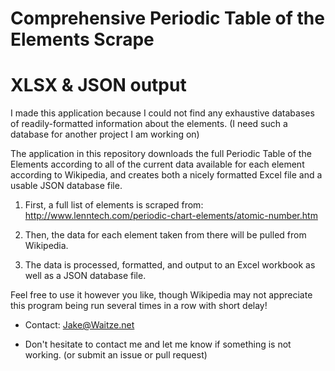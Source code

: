 # Comprehensive Periodic Table of the Elements Scrape
# XLSX & JSON output

I made this application because I could not find any exhaustive databases of readily-formatted information about the elements. (I need such a database for another project I am working on)

The application in this repository downloads the full Periodic Table of the Elements according to all of the current data available for each element according to Wikipedia, and creates both a nicely formatted Excel file and a usable JSON database file.

1) First, a full list of elements is scraped from: http://www.lenntech.com/periodic-chart-elements/atomic-number.htm

2) Then, the data for each element taken from there will be pulled from Wikipedia.

3) The data is processed, formatted, and output to an Excel workbook as well as a JSON database file.

Feel free to use it however you like, though Wikipedia may not appreciate this program being run several times in a row with short delay!

- Contact: Jake@Waitze.net

- Don't hesitate to contact me and let me know if something is not working. (or submit an issue or pull request)
